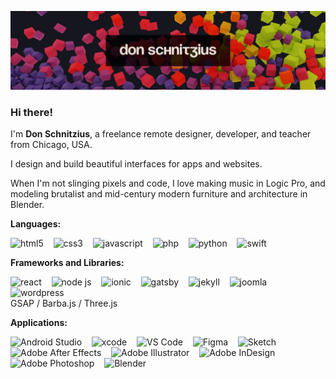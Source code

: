 ![Don Schnitzius Github Header](https://raw.githubusercontent.com/don1138/don1138/master/github-header.jpg)

### Hi there!

I'm **Don Schnitzius**, a freelance remote designer, developer, and teacher from Chicago, USA.

I design and build beautiful interfaces for apps and websites.

When I'm not slinging pixels and code, I love making music in Logic Pro, and modeling brutalist and mid-century modern furniture and architecture in Blender.

**Languages:**

<img src='https://cdn.jsdelivr.net/npm/simple-icons@3.0.1/icons/html5.svg' alt='html5' height='24'>&nbsp;&nbsp;&nbsp;
<img src='https://cdn.jsdelivr.net/npm/simple-icons@3.0.1/icons/css3.svg' alt='css3' height='24'>&nbsp;&nbsp;&nbsp;
<img src='https://cdn.jsdelivr.net/npm/simple-icons@3.0.1/icons/javascript.svg' alt='javascript' height='24'>&nbsp;&nbsp;&nbsp;
<img src='https://cdn.jsdelivr.net/npm/simple-icons@3.0.1/icons/php.svg' alt='php' height='24'>&nbsp;&nbsp;&nbsp;
<img src='https://cdn.jsdelivr.net/npm/simple-icons@3.0.1/icons/python.svg' alt='python' height='24'>&nbsp;&nbsp;&nbsp;
<img src='https://cdn.jsdelivr.net/npm/simple-icons@3.0.1/icons/swift.svg' alt='swift' height='24'>

**Frameworks and Libraries:**

<img src='https://cdn.jsdelivr.net/npm/simple-icons@3.0.1/icons/react.svg' alt='react' height='24'>&nbsp;&nbsp;&nbsp;
<img src='https://cdn.jsdelivr.net/npm/simple-icons@3.0.1/icons/node-dot-js.svg' alt='node js' height='24'>&nbsp;&nbsp;&nbsp;
<img src='https://cdn.jsdelivr.net/npm/simple-icons@3.0.1/icons/ionic.svg' alt='ionic' height='24'>&nbsp;&nbsp;&nbsp;
<img src='https://cdn.jsdelivr.net/npm/simple-icons@3.0.1/icons/gatsby.svg' alt='gatsby' height='24'>&nbsp;&nbsp;&nbsp;
<img src='https://cdn.jsdelivr.net/npm/simple-icons@3.0.1/icons/jekyll.svg' alt='jekyll' height='24'>&nbsp;&nbsp;&nbsp;
<img src='https://cdn.jsdelivr.net/npm/simple-icons@3.0.1/icons/joomla.svg' alt='joomla' height='24'>&nbsp;&nbsp;&nbsp;
<img src='https://cdn.jsdelivr.net/npm/simple-icons@3.0.1/icons/wordpress.svg' alt='wordpress' height='24'>  
GSAP / Barba.js / Three.js

**Applications:**

<img src='https://cdn.jsdelivr.net/npm/simple-icons@3.0.1/icons/androidstudio.svg' alt='Android Studio' height='24'>&nbsp;&nbsp;&nbsp;
<img src='https://cdn.jsdelivr.net/npm/simple-icons@3.0.1/icons/xcode.svg' alt='xcode' height='24'>&nbsp;&nbsp;&nbsp;
<img src='https://cdn.jsdelivr.net/npm/simple-icons@3.0.1/icons/visualstudiocode.svg' alt='VS Code' height='24'>&nbsp;&nbsp;&nbsp;
<img src='https://cdn.jsdelivr.net/npm/simple-icons@3.0.1/icons/figma.svg' alt='Figma' height='24'>&nbsp;&nbsp;&nbsp;
<img src='https://cdn.jsdelivr.net/npm/simple-icons@3.0.1/icons/sketch.svg' alt='Sketch' height='24'>&nbsp;&nbsp;&nbsp;
<img src='https://cdn.jsdelivr.net/npm/simple-icons@3.0.1/icons/adobeaftereffects.svg' alt='Adobe After Effects' height='24'>&nbsp;&nbsp;&nbsp;
<img src='https://cdn.jsdelivr.net/npm/simple-icons@3.0.1/icons/adobeillustrator.svg' alt='Adobe Illustrator' height='24'>&nbsp;&nbsp;&nbsp;
<img src='https://cdn.jsdelivr.net/npm/simple-icons@3.0.1/icons/adobeindesign.svg' alt='Adobe InDesign' height='24'>&nbsp;&nbsp;&nbsp;
<img src='https://cdn.jsdelivr.net/npm/simple-icons@3.0.1/icons/adobephotoshop.svg' alt='Adobe Photoshop' height='24'>&nbsp;&nbsp;&nbsp;
<img src='https://cdn.jsdelivr.net/npm/simple-icons@3.0.1/icons/blender.svg' alt='Blender' height='24'>

